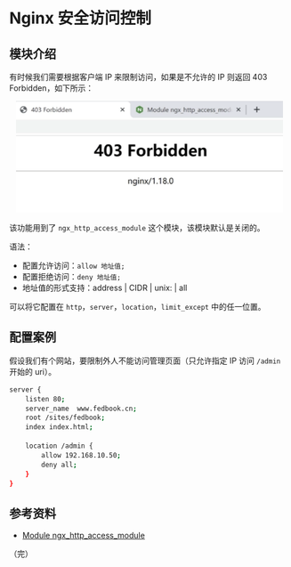 # Nginx 安全访问控制

## 模块介绍

有时候我们需要根据客户端 IP 来限制访问，如果是不允许的 IP 则返回 403 Forbidden，如下所示：

<div style="text-align: center;">
  <img src="./images/nginx-403-forbidden.png" height="200" alt="403 Forbidden">
</div>


该功能用到了 `ngx_http_access_module` 这个模块，该模块默认是关闭的。

语法：

* 配置允许访问：`allow 地址值;`
* 配置拒绝访问：`deny 地址值;`
* 地址值的形式支持：address | CIDR | unix: | all

可以将它配置在 `http`，`server`，`location`，`limit_except` 中的任一位置。

## 配置案例

假设我们有个网站，要限制外人不能访问管理页面（只允许指定 IP 访问 `/admin` 开始的 uri）。

```bash {8,9}
server {
    listen 80;
    server_name  www.fedbook.cn;
    root /sites/fedbook;
    index index.html;

    location /admin {
        allow 192.168.10.50;
        deny all;
    }
}
```

## 参考资料

* [Module ngx_http_access_module](http://nginx.org/en/docs/http/ngx_http_access_module.html "Module ngx_http_access_module")

（完）
